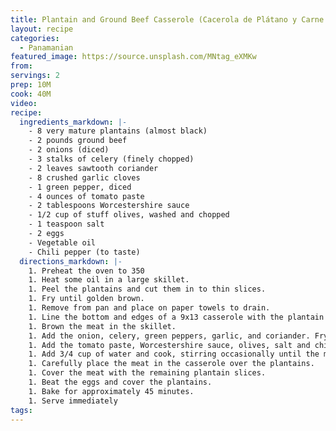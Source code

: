 ```yaml
---
title: Plantain and Ground Beef Casserole (Cacerola de Plátano y Carne Molida)
layout: recipe
categories:
  - Panamanian
featured_image: https://source.unsplash.com/MNtag_eXMKw
from:
servings: 2
prep: 10M
cook: 40M
video:
recipe:
  ingredients_markdown: |-
    - 8 very mature plantains (almost black)
    - 2 pounds ground beef
    - 2 onions (diced)
    - 3 stalks of celery (finely chopped)
    - 2 leaves sawtooth coriander
    - 8 crushed garlic cloves
    - 1 green pepper, diced
    - 4 ounces of tomato paste
    - 2 tablespoons Worcestershire sauce
    - 1/2 cup of stuff olives, washed and chopped
    - 1 teaspoon salt
    - 2 eggs
    - Vegetable oil
    - Chili pepper (to taste)
  directions_markdown: |-
    1. Preheat the oven to 350
    1. Heat some oil in a large skillet.
    1. Peel the plantains and cut them in to thin slices.
    1. Fry until golden brown.
    1. Remove from pan and place on paper towels to drain.
    1. Line the bottom and edges of a 9x13 casserole with the plantain slices. Reserve some for the top.
    1. Brown the meat in the skillet.
    1. Add the onion, celery, green peppers, garlic, and coriander. Fry until fragrant.
    1. Add the tomato paste, Worcestershire sauce, olives, salt and chili pepper.
    1. Add 3/4 cup of water and cook, stirring occasionally until the meat is soft and almost dry.
    1. Carefully place the meat in the casserole over the plantains.
    1. Cover the meat with the remaining plantain slices.
    1. Beat the eggs and cover the plantains.
    1. Bake for approximately 45 minutes.
    1. Serve immediately
tags:
---
```

